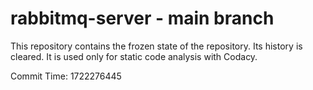 # rabbitmq-server - main branch

This repository contains the frozen state of the repository.
Its history is cleared. It is used only for static code
analysis with Codacy.

Commit Time: 1722276445